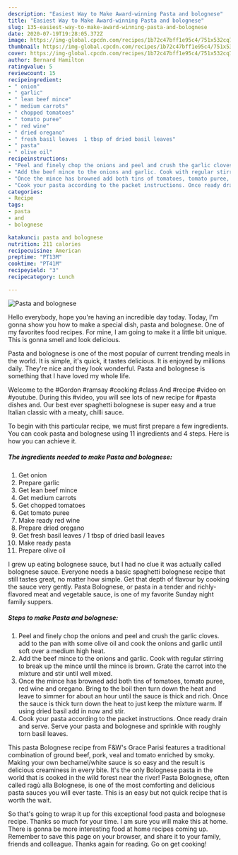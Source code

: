 ```yaml
---
description: "Easiest Way to Make Award-winning Pasta and bolognese"
title: "Easiest Way to Make Award-winning Pasta and bolognese"
slug: 135-easiest-way-to-make-award-winning-pasta-and-bolognese
date: 2020-07-19T19:28:05.372Z
image: https://img-global.cpcdn.com/recipes/1b72c47bff1e95c4/751x532cq70/pasta-and-bolognese-recipe-main-photo.jpg
thumbnail: https://img-global.cpcdn.com/recipes/1b72c47bff1e95c4/751x532cq70/pasta-and-bolognese-recipe-main-photo.jpg
cover: https://img-global.cpcdn.com/recipes/1b72c47bff1e95c4/751x532cq70/pasta-and-bolognese-recipe-main-photo.jpg
author: Bernard Hamilton
ratingvalue: 5
reviewcount: 15
recipeingredient:
- " onion"
- " garlic"
- " lean beef mince"
- " medium carrots"
- " chopped tomatoes"
- " tomato puree"
- " red wine"
- " dried oregano"
- " fresh basil leaves  1 tbsp of dried basil leaves"
- " pasta"
- " olive oil"
recipeinstructions:
- "Peel and finely chop the onions and peel and crush the garlic cloves. add to the pan with some olive oil and cook the onions and garlic until soft over a medium high heat."
- "Add the beef mince to the onions and garlic. Cook with regular stirring to break up the mince until the mince is brown. Grate the carrot into the mixture and stir until well mixed."
- "Once the mince has browned add both tins of tomatoes, tomato puree, red wine and oregano. Bring to the boil then turn down the heat and leave to simmer for about an hour until the sauce is thick and rich. Once the sauce is thick turn down the heat to just keep the mixture warm. If using dried basil add in now and stir."
- "Cook your pasta according to the packet instructions. Once ready drain and serve. Serve your pasta and bolognese and sprinkle with roughly torn basil leaves."
categories:
- Recipe
tags:
- pasta
- and
- bolognese

katakunci: pasta and bolognese 
nutrition: 211 calories
recipecuisine: American
preptime: "PT13M"
cooktime: "PT41M"
recipeyield: "3"
recipecategory: Lunch

---
```



![Pasta and bolognese](https://img-global.cpcdn.com/recipes/1b72c47bff1e95c4/751x532cq70/pasta-and-bolognese-recipe-main-photo.jpg)

Hello everybody, hope you're having an incredible day today. Today, I'm gonna show you how to make a special dish, pasta and bolognese. One of my favorites food recipes. For mine, I am going to make it a little bit unique. This is gonna smell and look delicious.

Pasta and bolognese is one of the most popular of current trending meals in the world. It is simple, it's quick, it tastes delicious. It is enjoyed by millions daily. They're nice and they look wonderful. Pasta and bolognese is something that I have loved my whole life.

Welcome to the #Gordon #ramsay #cooking #class And #recipe #video on #youtube. During this #video, you will see lots of new recipe for #pasta dishes and. Our best ever spaghetti bolognese is super easy and a true Italian classic with a meaty, chilli sauce.


To begin with this particular recipe, we must first prepare a few ingredients. You can cook pasta and bolognese using 11 ingredients and 4 steps. Here is how you can achieve it.

<!--inarticleads1-->

##### The ingredients needed to make Pasta and bolognese:

1. Get  onion
1. Prepare  garlic
1. Get  lean beef mince
1. Get  medium carrots
1. Get  chopped tomatoes
1. Get  tomato puree
1. Make ready  red wine
1. Prepare  dried oregano
1. Get  fresh basil leaves / 1 tbsp of dried basil leaves
1. Make ready  pasta
1. Prepare  olive oil


I grew up eating bolognese sauce, but I had no clue it was actually called bolognese sauce. Everyone needs a basic spaghetti bolognese recipe that still tastes great, no matter how simple. Get that depth of flavour by cooking the sauce very gently. Pasta Bolognese, or pasta in a tender and richly-flavored meat and vegetable sauce, is one of my favorite Sunday night family suppers. 

<!--inarticleads2-->

##### Steps to make Pasta and bolognese:

1. Peel and finely chop the onions and peel and crush the garlic cloves. add to the pan with some olive oil and cook the onions and garlic until soft over a medium high heat.
1. Add the beef mince to the onions and garlic. Cook with regular stirring to break up the mince until the mince is brown. Grate the carrot into the mixture and stir until well mixed.
1. Once the mince has browned add both tins of tomatoes, tomato puree, red wine and oregano. Bring to the boil then turn down the heat and leave to simmer for about an hour until the sauce is thick and rich. Once the sauce is thick turn down the heat to just keep the mixture warm. If using dried basil add in now and stir.
1. Cook your pasta according to the packet instructions. Once ready drain and serve. Serve your pasta and bolognese and sprinkle with roughly torn basil leaves.


This pasta Bolognese recipe from F&amp;W&#39;s Grace Parisi features a traditional combination of ground beef, pork, veal and tomato enriched by smoky. Making your own bechamel/white sauce is so easy and the result is delicious creaminess in every bite. It&#39;s the only Bolognese pasta in the world that is cooked in the wild forest near the river! Pasta Bolognese, often called ragù alla Bolognese, is one of the most comforting and delicious pasta sauces you will ever taste. This is an easy but not quick recipe that is worth the wait. 

So that's going to wrap it up for this exceptional food pasta and bolognese recipe. Thanks so much for your time. I am sure you will make this at home. There is gonna be more interesting food at home recipes coming up. Remember to save this page on your browser, and share it to your family, friends and colleague. Thanks again for reading. Go on get cooking!
